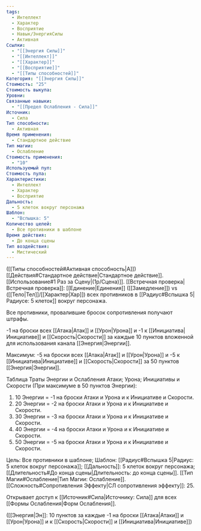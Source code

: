 ```yaml
---
tags:
  - Интеллект
  - Характер
  - Восприятие
  - Навык/ЭнергияСилы
  - Активная
Ссылки:
  - "[[Энергия Силы]]"
  - "[[Интеллект]]"
  - "[[Характер]]"
  - "[[Восприятие]]"
  - "[[Типы способностей]]"
Категория: "[[Энергия Силы]]"
Стоимость: "25"
Стоимость выкупа: 
Уровни: 
Связанные навыки:
  - "[[Предел Ослабления - Сила]]"
Источник:
  - Сила
Тип способности:
  - Активная
Время применения:
  - Стандартное действие
Тип магии:
  - Ослабление
Стоимость применения:
  - "10"
Используемый пул: 
Стоимость пула: 
Характеристики:
  - Интеллект
  - Характер
  - Восприятие
Дальность:
  - 5 клеток вокруг персонажа
Шаблон:
  - "Вспышка: 5"
Количество целей:
  - Все противники в шаблоне
Время действия:
  - До конца сцены
Тип воздействия:
  - Мистический
---
```

([[Типы способностей#Активная способность|А]]) [[Действия#Стандартное действие|Стандартное действие]]. [[Использование#1 Раз за Сцену|(1р/Сцена)]]. [[Встречная проверка|Встречная проверка]]: [[Единение|Единения]] ([[Замедление]]) vs ([[Тело|Тел]]/[[Характер|Хар]]) всех противников в [[Радиус#Вспышка 5|Радиусе: 5 клеток]] вокруг персонажа. 

Все противники, провалившие бросок сопротивления получают штрафы. 

-1 на броски всех [[Атака|Атак]] и [[Урон|Урона]] и -1 к [[Инициатива|Инициативе]] и [[Скорость|Скорости]] за каждые 10 пунктов вложенной для использования канала [[Энергия|Энергии]].

Максимум: -5 на броски всех [[Атака|Атак]] и [[Урон|Урона]] и -5 к [[Инициатива|Инициативе]] и [[Скорость|Скорости]] за 50 пунктов [[Энергия|Энергии]]. 

Таблица Траты Энергии и Ослабления Атаки; Урона; Инициативы и Скорости
(При максимуме в 50 пунктов Энергии):

1. 10 Энергии = -1 на броски Атаки и Урона и к Инициативе и Скорости.
2. 20 Энергии = -2 на броски Атаки и Урона и к Инициативе и Скорости.
3. 30 Энергии = -3 на броски Атаки и Урона и к Инициативе и Скорости.
4. 40 Энергии = -4 на броски Атаки и Урона и к Инициативе и Скорости. 
5. 50 Энергии = -5 на броски Атаки и Урона и к Инициативе и Скорости.

Цель: Все противники в шаблоне; Шаблон: [[Радиус#Вспышка 5|Радиус: 5 клеток вокруг персонажа]]; [[Дальность]]: 5 клеток вокруг персонажа; [[Длительность#До конца сцены|Длительность: до конца сцены]]. [[Тип Магии#Ослабление|Тип Магии: Ослабление]]. [[Сложность#Cопротивления Эффекту|СЛ сопротивления эффекту]]: 25. 

Открывает доступ к [[Источник#Сила|Источнику: Сила]] для всех [[Формы Ослабления|Форм Ослабления]]. 

([[Энергия|Эн]]: 10 пунктов за каждые -1 на броски [[Атака|Атаки]] и [[Урон|Урона]] и к [[Скорость|Скорости]] и [[Инициатива|Инициативе]])